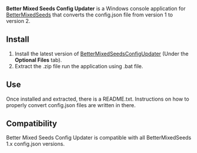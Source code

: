 **Better Mixed Seeds Config Updater** is a Windows console application for [BetterMixedSeeds](https://www.nexusmods.com/stardewvalley/mods/3012) that converts the config.json file from version 1 to version 2.

## Install
1. Install the latest version of [BetterMixedSeedsConfigUpdater](https://www.nexusmods.com/stardewvalley/mods/3012?tab=files) (Under the **Optional Files** tab).
3. Extract the .zip file run the application using .bat file.

## Use
Once installed and extracted, there is a README.txt. Instructions on how to properly convert config.json files are written in there.

## Compatibility
Better Mixed Seeds Config Updater is compatible with all BetterMixedSeeds 1.x config.json versions.